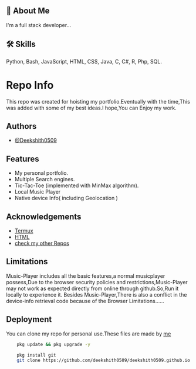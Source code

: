 
## 🚀 About Me 
I'm a full stack developer...
## 🛠 Skills
Python, Bash, JavaScript, HTML, CSS, Java, C, C#, R, Php, SQL. 


# Repo Info
This repo was created for hoisting my portfolio.Eventually with the time,This was added with some of my best ideas.I hope,You can Enjoy my work.
## Authors

- [@Deekshith0509](https://github.com/deekshith0509/)

## Features

- My personal portfolio.
- Multiple Search engines.
- Tic-Tac-Toe (implemented with MinMax algorithm).
- Local Music Player
- Native device Info( including Geolocation )
## Acknowledgements

 - [Termux](https://f-droid.org/en/packages/com.termux/)
 - [HTML](https://developer.mozilla.org/en-US/docs/Web/HTML)
 - [check my other Repos](https://github.com/deekshith0509/)
## Limitations

Music-Player includes all the basic features,a normal musicplayer possess,Due to the browser security policies and restrictions,Music-Player may not work as expected directly from online through github.So,Run it locally to experience it.
    Besides Music-Player,There is also a conflict in the device-info retrieval code because of the Browser Limitations......

## Deployment

 You can clone my repo for personal use.These files are made by [me](https://github.com/deekshith0509/)

```bash
    pkg update && pkg upgrade -y

    pkg install git
    git clone https://github.com/deekshith0509/deekshith0509.github.io

